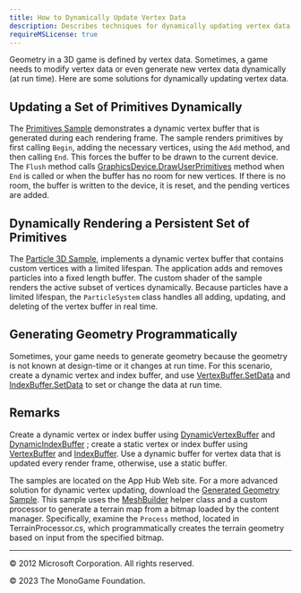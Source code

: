 ```yaml
---
title: How to Dynamically Update Vertex Data
description: Describes techniques for dynamically updating vertex data in an MonoGame game.
requireMSLicense: true
---
```


Geometry in a 3D game is defined by vertex data. Sometimes, a game needs to modify vertex data or even generate new vertex data dynamically (at run time). Here are some solutions for dynamically updating vertex data.

## Updating a Set of Primitives Dynamically

The [Primitives Sample](https://github.com/simondarksidej/XNAGameStudio/wiki/Primitives) demonstrates a dynamic vertex buffer that is generated during each rendering frame. The sample renders primitives by first calling `Begin`, adding the necessary vertices, using the `Add` method, and then calling `End`. This forces the buffer to be drawn to the current device. The `Flush` method calls [GraphicsDevice.DrawUserPrimitives](xref:Microsoft.Xna.Framework.Graphics.GraphicsDevice#Microsoft_Xna_Framework_Graphics_GraphicsDevice_DrawUserPrimitives__1_Microsoft_Xna_Framework_Graphics_PrimitiveType___0___System_Int32_System_Int32_) method when `End` is called or when the buffer has no room for new vertices. If there is no room, the buffer is written to the device, it is reset, and the pending vertices are added.

## Dynamically Rendering a Persistent Set of Primitives

The [Particle 3D Sample](https://github.com/simondarksidej/XNAGameStudio/wiki/Particles-3D), implements a dynamic vertex buffer that contains custom vertices with a limited lifespan. The application adds and removes particles into a fixed length buffer. The custom shader of the sample renders the active subset of vertices dynamically. Because particles have a limited lifespan, the `ParticleSystem` class handles all adding, updating, and deleting of the vertex buffer in real time.

## Generating Geometry Programmatically

Sometimes, your game needs to generate geometry because the geometry is not known at design-time or it changes at run time. For this scenario, create a dynamic vertex and index buffer, and use [VertexBuffer.SetData](xref:Microsoft.Xna.Framework.Graphics.VertexBuffer) and [IndexBuffer.SetData](xref:Microsoft.Xna.Framework.Graphics.IndexBuffer) to set or change the data at run time.

## Remarks

Create a dynamic vertex or index buffer using [DynamicVertexBuffer](xref:Microsoft.Xna.Framework.Graphics.DynamicVertexBuffer) and [DynamicIndexBuffer](xref:Microsoft.Xna.Framework.Graphics.DynamicIndexBuffer) ; create a static vertex or index buffer using [VertexBuffer](xref:Microsoft.Xna.Framework.Graphics.VertexBuffer) and [IndexBuffer](xref:Microsoft.Xna.Framework.Graphics.IndexBuffer). Use a dynamic buffer for vertex data that is updated every render frame, otherwise, use a static buffer.

The samples are located on the App Hub Web site. For a more advanced solution for dynamic vertex updating, download the [Generated Geometry Sample](http://go.microsoft.com/fwlink/?LinkId=93007). This sample uses the [MeshBuilder](xref:Microsoft.Xna.Framework.Content.Pipeline.Graphics.MeshBuilder) helper class and a custom processor to generate a terrain map from a bitmap loaded by the content manager. Specifically, examine the `Process` method, located in TerrainProcessor.cs, which programmatically creates the terrain geometry based on input from the specified bitmap.

---

© 2012 Microsoft Corporation. All rights reserved.

© 2023 The MonoGame Foundation.
